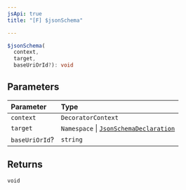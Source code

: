 ```yaml
---
jsApi: true
title: "[F] $jsonSchema"

---
```

```ts
$jsonSchema(
  context,
  target,
  baseUriOrId?): void
```

## Parameters

| Parameter | Type |
| :------ | :------ |
| `context` | `DecoratorContext` |
| `target` | `Namespace` \| [`JsonSchemaDeclaration`](Type.JsonSchemaDeclaration.md) |
| `baseUriOrId`? | `string` |

## Returns

`void`

